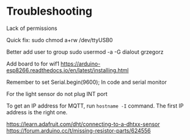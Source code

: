 # Troubleshooting

Lack of permissions

Quick fix:
sudo chmod a+rw /dev/ttyUSB0

Better
add user to group sudo usermod -a -G dialout grzegorz

Add board to for wif1
https://arduino-esp8266.readthedocs.io/en/latest/installing.html

Remember to set Serial.begin(9600); In code and serial monitor

For the light sensor do not plug INT port

To get an IP address for MQTT,  run `hostname -I` command. The first IP address is the right one.


https://learn.adafruit.com/dht/connecting-to-a-dhtxx-sensor
https://forum.arduino.cc/t/missing-resistor-parts/624556
